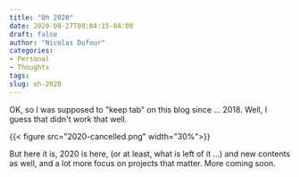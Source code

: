 ```yaml
---
title: "Oh 2020"
date: 2020-08-27T09:04:15-04:00
draft: false
author: "Nicolas Dufour"
categories:
- Personal
- Thoughts
tags:
slug: oh-2020
---
```


OK, so I was supposed to "keep tab" on this blog since ... 2018.
Well, I guess that didn't work that well.

<!--more-->

{{< figure src="2020-cancelled.png" width="30%">}}

But here it is, 2020 is here, (or at least, what is left of it ...) and new contents as well, and a lot more focus on projects that matter.
More coming soon.

